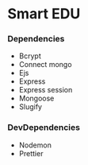 # Smart EDU

### Dependencies

- Bcrypt
- Connect mongo
- Ejs
- Express
- Express session
- Mongoose
- Slugify

### DevDependencies

- Nodemon
- Prettier
